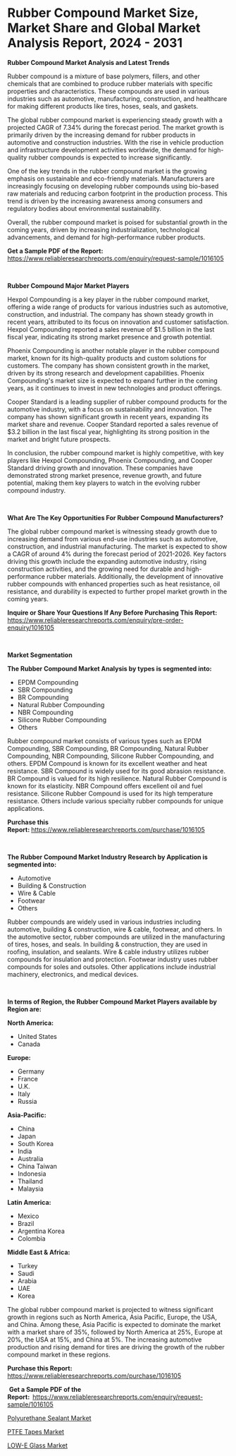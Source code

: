 <p><h1>Rubber Compound Market Size, Market Share and Global Market Analysis Report, 2024 - 2031</h1></p><p><strong>Rubber Compound Market Analysis and Latest Trends</strong></p>
<p><p>Rubber compound is a mixture of base polymers, fillers, and other chemicals that are combined to produce rubber materials with specific properties and characteristics. These compounds are used in various industries such as automotive, manufacturing, construction, and healthcare for making different products like tires, hoses, seals, and gaskets.</p><p>The global rubber compound market is experiencing steady growth with a projected CAGR of 7.34% during the forecast period. The market growth is primarily driven by the increasing demand for rubber products in automotive and construction industries. With the rise in vehicle production and infrastructure development activities worldwide, the demand for high-quality rubber compounds is expected to increase significantly.</p><p>One of the key trends in the rubber compound market is the growing emphasis on sustainable and eco-friendly materials. Manufacturers are increasingly focusing on developing rubber compounds using bio-based raw materials and reducing carbon footprint in the production process. This trend is driven by the increasing awareness among consumers and regulatory bodies about environmental sustainability.</p><p>Overall, the rubber compound market is poised for substantial growth in the coming years, driven by increasing industrialization, technological advancements, and demand for high-performance rubber products.</p></p>
<p><strong>Get a Sample PDF of the Report:&nbsp;</strong> <a href="https://www.reliableresearchreports.com/enquiry/request-sample/1016105">https://www.reliableresearchreports.com/enquiry/request-sample/1016105</a></p>
<p>&nbsp;</p>
<p><strong>Rubber Compound Major Market Players</strong></p>
<p><p>Hexpol Compounding is a key player in the rubber compound market, offering a wide range of products for various industries such as automotive, construction, and industrial. The company has shown steady growth in recent years, attributed to its focus on innovation and customer satisfaction. Hexpol Compounding reported a sales revenue of $1.5 billion in the last fiscal year, indicating its strong market presence and growth potential.</p><p>Phoenix Compounding is another notable player in the rubber compound market, known for its high-quality products and custom solutions for customers. The company has shown consistent growth in the market, driven by its strong research and development capabilities. Phoenix Compounding's market size is expected to expand further in the coming years, as it continues to invest in new technologies and product offerings.</p><p>Cooper Standard is a leading supplier of rubber compound products for the automotive industry, with a focus on sustainability and innovation. The company has shown significant growth in recent years, expanding its market share and revenue. Cooper Standard reported a sales revenue of $3.2 billion in the last fiscal year, highlighting its strong position in the market and bright future prospects.</p><p>In conclusion, the rubber compound market is highly competitive, with key players like Hexpol Compounding, Phoenix Compounding, and Cooper Standard driving growth and innovation. These companies have demonstrated strong market presence, revenue growth, and future potential, making them key players to watch in the evolving rubber compound industry.</p></p>
<p>&nbsp;</p>
<p><strong>What Are The Key Opportunities For Rubber Compound Manufacturers?</strong></p>
<p><p>The global rubber compound market is witnessing steady growth due to increasing demand from various end-use industries such as automotive, construction, and industrial manufacturing. The market is expected to show a CAGR of around 4% during the forecast period of 2021-2026. Key factors driving this growth include the expanding automotive industry, rising construction activities, and the growing need for durable and high-performance rubber materials. Additionally, the development of innovative rubber compounds with enhanced properties such as heat resistance, oil resistance, and durability is expected to further propel market growth in the coming years.</p></p>
<p><strong>Inquire or Share Your Questions If Any Before Purchasing This Report:</strong> <a href="https://www.reliableresearchreports.com/enquiry/pre-order-enquiry/1016105">https://www.reliableresearchreports.com/enquiry/pre-order-enquiry/1016105</a></p>
<p>&nbsp;</p>
<p><strong>Market Segmentation</strong></p>
<p><strong>The Rubber Compound Market Analysis by types is segmented into:</strong></p>
<p><ul><li>EPDM Compounding</li><li>SBR Compounding</li><li>BR Compounding</li><li>Natural Rubber Compounding</li><li>NBR Compounding</li><li>Silicone Rubber Compounding</li><li>Others</li></ul></p>
<p><p>Rubber compound market consists of various types such as EPDM Compounding, SBR Compounding, BR Compounding, Natural Rubber Compounding, NBR Compounding, Silicone Rubber Compounding, and others. EPDM Compound is known for its excellent weather and heat resistance. SBR Compound is widely used for its good abrasion resistance. BR Compound is valued for its high resilience. Natural Rubber Compound is known for its elasticity. NBR Compound offers excellent oil and fuel resistance. Silicone Rubber Compound is used for its high temperature resistance. Others include various specialty rubber compounds for unique applications.</p></p>
<p><strong>Purchase this Report:&nbsp;</strong><a href="https://www.reliableresearchreports.com/purchase/1016105">https://www.reliableresearchreports.com/purchase/1016105</a></p>
<p>&nbsp;</p>
<p><strong>The Rubber Compound Market Industry Research by Application is segmented into:</strong></p>
<p><ul><li>Automotive</li><li>Building & Construction</li><li>Wire & Cable</li><li>Footwear</li><li>Others</li></ul></p>
<p><p>Rubber compounds are widely used in various industries including automotive, building & construction, wire & cable, footwear, and others. In the automotive sector, rubber compounds are utilized in the manufacturing of tires, hoses, and seals. In building & construction, they are used in roofing, insulation, and sealants. Wire & cable industry utilizes rubber compounds for insulation and protection. Footwear industry uses rubber compounds for soles and outsoles. Other applications include industrial machinery, electronics, and medical devices.</p></p>
<p>&nbsp;</p>
<p><strong>In terms of Region, the Rubber Compound Market Players available by Region are:</strong></p>
<p>
    <p> <strong> North America: </strong>
        <ul>
            <li>United States</li>
            <li>Canada</li>
        </ul>
        </p> 
    <p> <strong> Europe: </strong>
        <ul>
            <li>Germany</li>
            <li>France</li>
            <li>U.K.</li>
            <li>Italy</li>
            <li>Russia</li>
        </ul>
        </p> 
    <p> <strong> Asia-Pacific: </strong>
        <ul>
            <li>China</li>
            <li>Japan</li>
            <li>South Korea</li>
            <li>India</li>
            <li>Australia</li>
            <li>China Taiwan</li>
            <li>Indonesia</li>
            <li>Thailand</li>
            <li>Malaysia</li>
        </ul>
        </p> 
    <p> <strong> Latin America: </strong>
        <ul>
            <li>Mexico</li>
            <li>Brazil</li>
            <li>Argentina Korea</li>
            <li>Colombia</li>
        </ul>
        </p> 
    <p> <strong> Middle East & Africa: </strong>
        <ul>
            <li>Turkey</li>
            <li>Saudi</li>
            <li>Arabia</li>
            <li>UAE</li>
            <li>Korea</li>
        </ul>
    </p>
    </p>
<p><p>The global rubber compound market is projected to witness significant growth in regions such as North America, Asia Pacific, Europe, the USA, and China. Among these, Asia Pacific is expected to dominate the market with a market share of 35%, followed by North America at 25%, Europe at 20%, the USA at 15%, and China at 5%. The increasing automotive production and rising demand for tires are driving the growth of the rubber compound market in these regions.</p></p>
<p><strong>Purchase this Report: </strong><a href="https://www.reliableresearchreports.com/purchase/1016105">https://www.reliableresearchreports.com/purchase/1016105</a></p>
<p>&nbsp;<strong>Get a Sample PDF of the Report:&nbsp;&nbsp;</strong><a href="https://www.reliableresearchreports.com/enquiry/request-sample/1016105">https://www.reliableresearchreports.com/enquiry/request-sample/1016105</a></p>
<p><strong></strong></p>
<p><p><a href="https://github.com/dimitrishawkinswaynenp91rgz/Market-Research-Report-List-1/blob/main/polyurethane-sealant-market.md">Polyurethane Sealant Market</a></p><p><a href="https://github.com/danielneavesallisons03mba/Market-Research-Report-List-1/blob/main/ptfe-tapes-market.md">PTFE Tapes Market</a></p><p><a href="https://github.com/changoleonlaverguenzanoexiste/Market-Research-Report-List-2/blob/main/low-e-glass-market.md">LOW-E Glass Market</a></p></p>